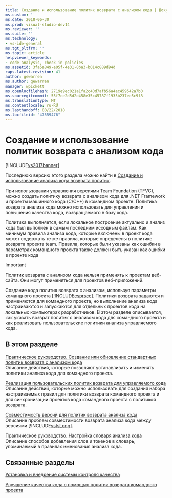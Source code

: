```yaml
---
title: Создание и использование политик возврата с анализом кода | Документация Майкрософт
ms.custom: ''
ms.date: 2018-06-30
ms.prod: visual-studio-dev14
ms.reviewer: ''
ms.suite: ''
ms.technology:
- vs-ide-general
ms.tgt_pltfrm: ''
ms.topic: article
helpviewer_keywords:
- code analysis, check-in policies
ms.assetid: 3fa5a849-e05f-4e31-8ba3-b014c889d94d
caps.latest.revision: 41
author: gewarren
ms.author: gewarren
manager: wpickett
ms.openlocfilehash: 2719e9ec021a1fa2c40d7afb56a4ac459542a7b0
ms.sourcegitcommit: 55f7ce2d5d2e458e35c45787f1935b237ee5c9f8
ms.translationtype: MT
ms.contentlocale: ru-RU
ms.lasthandoff: 08/22/2018
ms.locfileid: "47559476"
---
```

# <a name="creating-and-using-code-analysis-check-in-policies"></a>Создание и использование политик возврата с анализом кода
[!INCLUDE[vs2017banner](../includes/vs2017banner.md)]

Последнюю версию этого раздела можно найти в [Создание и использование анализа кода возврата политик](https://docs.microsoft.com/visualstudio/code-quality/creating-and-using-code-analysis-check-in-policies).  
  
При использовании управления версиями Team Foundation (TFVC), можно создать политику возврата с анализом кода для .NET Framework и проекты машинного кода (C/C++) в командном проекте. Политика возврата анализа кода можно использовать для управления и повышения качества кода, возвращаемого в базу кода.  
  
 Политика выполняется, если локальное построение актуально и анализ кода был выполнен в самым последним исходным файлам. Как минимум правила анализа кода, которые включены в проект кода может содержать те же правила, которые определены в политике возврата проекта team. Правила, которые были указаны как ошибки в параметрах командного проекта также должен быть указан как ошибки в проекте кода  
  
> [!IMPORTANT]
>  Политик возврата с анализом кода нельзя применять к проектам веб-сайта. Они могут применяться для проектов веб-приложений.  
  
 Создание кода политик возврата с анализом, используя параметры командного проекта [!INCLUDE[esprscc](../includes/esprscc-md.md)]. Политики возврата задаются и применяются для командного проекта, но выполнение анализа кода настраиваются и запускаются для отдельных проектов кода на локальных компьютерах разработчиков. В этом разделе описывается, как указать возврат политик с анализом кода для командного проекта и как реализовать пользовательские политики анализа управляемого кода.  
  
## <a name="in-this-section"></a>В этом разделе  
 [Практическое руководство. Создание или обновление стандартных политик возврата с анализом кода](../code-quality/how-to-create-or-update-standard-code-analysis-check-in-policies.md)  
 Описание действий, которые позволяют устанавливать и изменять политики анализа кода для командного проекта.  
  
 [Реализация пользовательских политик возврата для управляемого кода](../code-quality/implementing-custom-code-analysis-check-in-policies-for-managed-code.md)  
 Описание действий, которые можно использовать для создания набора настраиваемых правил для политики возврата командного проекта и для синхронизации проектов кода командного проекта с политикой возврата.  
  
 [Совместимость версий для политик возврата анализа кода](../code-quality/version-compatibility-for-code-analysis-check-in-policies.md)  
 Описание проблем совместимости возврата анализа кода между версиями [!INCLUDE[vstsLong](../includes/vstslong-md.md)].  
  
 [Практическое руководство. Настройка словаря анализа кода](../code-quality/how-to-customize-the-code-analysis-dictionary.md)  
 Описание способов добавления слов и токенов в словарь, упоминаемый в правилах именования анализа кода.  
  
## <a name="related-sections"></a>Связанные разделы  
 [Установка и внедрение системы контроля качества](http://msdn.microsoft.com/library/bdc5666e-6cf0-45b2-a0a1-133c3f61e852)  
  
 [Улучшение качества кода с помощью политик возврата командного проекта](../code-quality/enhancing-code-quality-with-team-project-check-in-policies.md)



